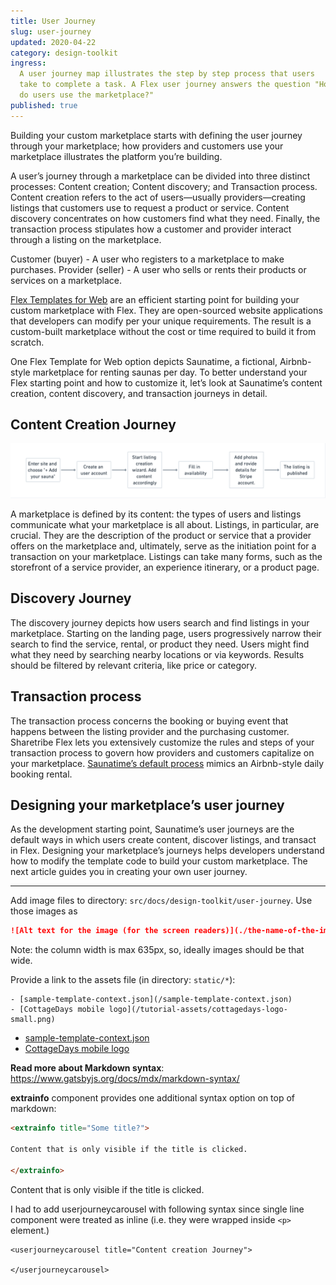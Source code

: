 ```yaml
---
title: User Journey
slug: user-journey
updated: 2020-04-22
category: design-toolkit
ingress:
  A user journey map illustrates the step by step process that users
  take to complete a task. A Flex user journey answers the question "How
  do users use the marketplace?"
published: true
---
```


Building your custom marketplace starts with defining the user journey
through your marketplace; how providers and customers use your
marketplace illustrates the platform you’re building.

A user’s journey through a marketplace can be divided into three
distinct processes: Content creation; Content discovery; and Transaction
process. Content creation refers to the act of users—usually
providers—creating listings that customers use to request a product or
service. Content discovery concentrates on how customers find what they
need. Finally, the transaction process stipulates how a customer and
provider interact through a listing on the marketplace.

Customer (buyer) - A user who registers to a marketplace to make
purchases. Provider (seller) - A user who sells or rents their products
or services on a marketplace.

[Flex Templates for Web](/background/concepts/#flex-templates-for-web-ftw)
are an efficient starting point for building your custom marketplace
with Flex. They are open-sourced website applications that developers
can modify per your unique requirements. The result is a custom-built
marketplace without the cost or time required to build it from scratch.

One Flex Template for Web option depicts Saunatime, a fictional,
Airbnb-style marketplace for renting saunas per day. To better
understand your Flex starting point and how to customize it, let’s look
at Saunatime’s content creation, content discovery, and transaction
journeys in detail.

## Content Creation Journey

![Content Creation Journey](./content-creation-journey.png)

A marketplace is defined by its content: the types of users and listings
communicate what your marketplace is all about. Listings, in particular,
are crucial. They are the description of the product or service that a
provider offers on the marketplace and, ultimately, serve as the
initiation point for a transaction on your marketplace. Listings can
take many forms, such as the storefront of a service provider, an
experience itinerary, or a product page.

<contentcreationcarousel title="Content creation journey">

</contentcreationcarousel>

## Discovery Journey

The discovery journey depicts how users search and find listings in your
marketplace. Starting on the landing page, users progressively narrow
their search to find the service, rental, or product they need. Users
might find what they need by searching nearby locations or via keywords.
Results should be filtered by relevant criteria, like price or category.

## Transaction process

The transaction process concerns the booking or buying event that
happens between the listing provider and the purchasing customer.
Sharetribe Flex lets you extensively customize the rules and steps of
your transaction process to govern how providers and customers
capitalize on your marketplace.
[Saunatime’s default process](https://www.sharetribe.com/docs/background/transaction-process/)
mimics an Airbnb-style daily booking rental.

## Designing your marketplace’s user journey

As the development starting point, Saunatime’s user journeys are the
default ways in which users create content, discover listings, and
transact in Flex. Designing your marketplace’s journeys helps developers
understand how to modify the template code to build your custom
marketplace. The next article guides you in creating your own user
journey.

---

Add image files to directory: `src/docs/design-toolkit/user-journey`.
Use those images as

```md
![Alt text for the image (for the screen readers)](./the-name-of-the-image.png)
```

Note: the column width is max 635px, so, ideally images should be that
wide.

Provide a link to the assets file (in directory: `static/*`):

```
- [sample-template-context.json](/sample-template-context.json)
- [CottageDays mobile logo](/tutorial-assets/cottagedays-logo-small.png)
```

- [sample-template-context.json](/sample-template-context.json)
- [CottageDays mobile logo](/tutorial-assets/cottagedays-logo-small.png)

**Read more about Markdown syntax**:<br />
https://www.gatsbyjs.org/docs/mdx/markdown-syntax/

**extrainfo** component provides one additional syntax option on top of
markdown:

```md
<extrainfo title="Some title?">

Content that is only visible if the title is clicked.

</extrainfo>
```

<extrainfo title="Some title?">

Content that is only visible if the title is clicked.

</extrainfo>

I had to add userjourneycarousel with following syntax since single line
component were treated as inline (i.e. they were wrapped inside `<p>`
element.)

```
<userjourneycarousel title="Content creation Journey">

</userjourneycarousel>
```
